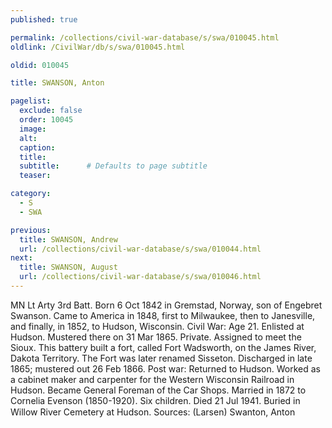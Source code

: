 ```yaml
---
published: true

permalink: /collections/civil-war-database/s/swa/010045.html
oldlink: /CivilWar/db/s/swa/010045.html

oldid: 010045

title: SWANSON, Anton

pagelist:
  exclude: false
  order: 10045
  image: 
  alt:
  caption:
  title:
  subtitle:      # Defaults to page subtitle
  teaser:

category: 
  - S 
  - SWA

previous:
  title: SWANSON, Andrew
  url: /collections/civil-war-database/s/swa/010044.html  
next:
  title: SWANSON, August
  url: /collections/civil-war-database/s/swa/010046.html   
---
```

MN Lt Arty 3rd Batt. Born 6 Oct 1842 in Gremstad, Norway, son of Engebret Swanson. Came to America in 1848, first to Milwaukee, then to Janesville, and finally, in 1852, to Hudson, Wisconsin. Civil War: Age 21. Enlisted at Hudson. Mustered there on 31 Mar 1865. Private. Assigned to meet the Sioux. This battery built a fort, called Fort Wadsworth, on the James River, Dakota Territory. The Fort was later renamed Sisseton. Discharged in late 1865; mustered out 26 Feb 1866. Post war: Returned to Hudson. Worked as a cabinet maker and carpenter for the Western Wisconsin Railroad in Hudson. Became General Foreman of the Car Shops. Married in 1872 to Cornelia Evenson (1850-1920). Six children. Died 21 Jul 1941. Buried in Willow River Cemetery at Hudson. Sources: (Larsen) &#147;Swanton, Anton&#148;